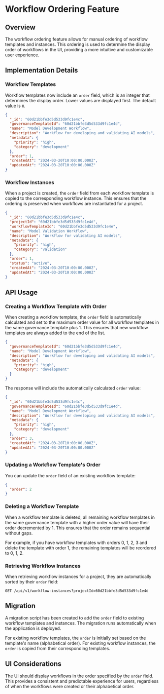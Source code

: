 # Workflow Ordering Feature

## Overview

The workflow ordering feature allows for manual ordering of workflow templates and instances. This ordering is used to determine the display order of workflows in the UI, providing a more intuitive and customizable user experience.

## Implementation Details

### Workflow Templates

Workflow templates now include an `order` field, which is an integer that determines the display order. Lower values are displayed first. The default value is `0`.

```json
{
  "_id": "60d21bbfe3d5d533d9fc1e4c",
  "governanceTemplateId": "60d21bbfe3d5d533d9fc1e4d",
  "name": "Model Development Workflow",
  "description": "Workflow for developing and validating AI models",
  "metadata": {
    "priority": "high",
    "category": "development"
  },
  "order": 1,
  "createdAt": "2024-03-20T10:00:00.000Z",
  "updatedAt": "2024-03-20T10:00:00.000Z"
}
```

### Workflow Instances

When a project is created, the `order` field from each workflow template is copied to the corresponding workflow instance. This ensures that the ordering is preserved when workflows are instantiated for a project.

```json
{
  "_id": "60d21bbfe3d5d533d9fc1e4c",
  "projectId": "60d21bbfe3d5d533d9fc1e4d",
  "workflowTemplateId": "60d21bbfe3d5d533d9fc1e4e",
  "name": "Model Validation Workflow",
  "description": "Workflow for validating AI models",
  "metadata": {
    "priority": "high",
    "category": "validation"
  },
  "order": 1,
  "status": "active",
  "createdAt": "2024-03-20T10:00:00.000Z",
  "updatedAt": "2024-03-20T10:00:00.000Z"
}
```

## API Usage

### Creating a Workflow Template with Order

When creating a workflow template, the `order` field is automatically calculated and set to the maximum order value for all workflow templates in the same governance template plus 1. This ensures that new workflow templates are always added to the end of the list.

```json
{
  "governanceTemplateId": "60d21bbfe3d5d533d9fc1e4d",
  "name": "Model Development Workflow",
  "description": "Workflow for developing and validating AI models",
  "metadata": {
    "priority": "high",
    "category": "development"
  }
}
```

The response will include the automatically calculated `order` value:

```json
{
  "_id": "60d21bbfe3d5d533d9fc1e4c",
  "governanceTemplateId": "60d21bbfe3d5d533d9fc1e4d",
  "name": "Model Development Workflow",
  "description": "Workflow for developing and validating AI models",
  "metadata": {
    "priority": "high",
    "category": "development"
  },
  "order": 3,
  "createdAt": "2024-03-20T10:00:00.000Z",
  "updatedAt": "2024-03-20T10:00:00.000Z"
}
```

### Updating a Workflow Template's Order

You can update the `order` field of an existing workflow template:

```json
{
  "order": 2
}
```

### Deleting a Workflow Template

When a workflow template is deleted, all remaining workflow templates in the same governance template with a higher order value will have their order decremented by 1. This ensures that the order remains sequential without gaps.

For example, if you have workflow templates with orders 0, 1, 2, 3 and delete the template with order 1, the remaining templates will be reordered to 0, 1, 2.

### Retrieving Workflow Instances

When retrieving workflow instances for a project, they are automatically sorted by their `order` field:

```
GET /api/v1/workflow-instances?projectId=60d21bbfe3d5d533d9fc1e4d
```

## Migration

A migration script has been created to add the `order` field to existing workflow templates and instances. The migration runs automatically when the application is deployed.

For existing workflow templates, the `order` is initially set based on the template's name (alphabetical order). For existing workflow instances, the `order` is copied from their corresponding templates.

## UI Considerations

The UI should display workflows in the order specified by the `order` field. This provides a consistent and predictable experience for users, regardless of when the workflows were created or their alphabetical order.
